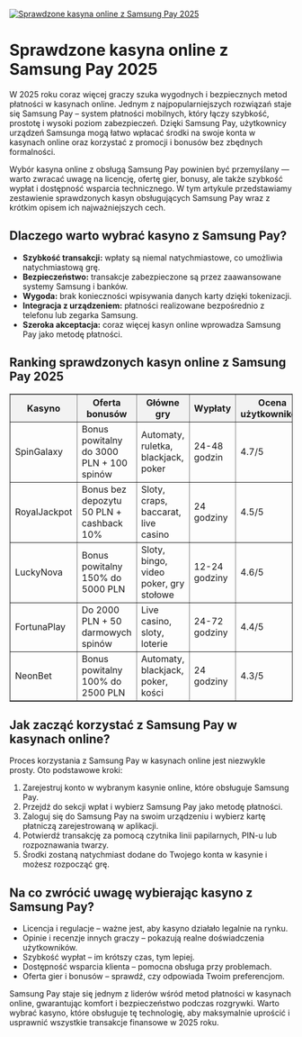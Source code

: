 [![Sprawdzone kasyna online z Samsung Pay 2025](https://123-caf.pages.dev/gitsignup.png)](https://vrmoo.ru/Bt82HjjY)

<h1>Sprawdzone kasyna online z Samsung Pay 2025</h1> <p>W 2025 roku coraz więcej graczy szuka wygodnych i bezpiecznych metod płatności w kasynach online. Jednym z najpopularniejszych rozwiązań staje się Samsung Pay – system płatności mobilnych, który łączy szybkość, prostotę i wysoki poziom zabezpieczeń. Dzięki Samsung Pay, użytkownicy urządzeń Samsunga mogą łatwo wpłacać środki na swoje konta w kasynach online oraz korzystać z promocji i bonusów bez zbędnych formalności.</p> <p>Wybór kasyna online z obsługą Samsung Pay powinien być przemyślany — warto zwracać uwagę na licencję, ofertę gier, bonusy, ale także szybkość wypłat i dostępność wsparcia technicznego. W tym artykule przedstawiamy zestawienie sprawdzonych kasyn obsługujących Samsung Pay wraz z krótkim opisem ich najważniejszych cech.</p>  <h2>Dlaczego warto wybrać kasyno z Samsung Pay?</h2> <ul>   <li><strong>Szybkość transakcji:</strong> wpłaty są niemal natychmiastowe, co umożliwia natychmiastową grę.</li>   <li><strong>Bezpieczeństwo:</strong> transakcje zabezpieczone są przez zaawansowane systemy Samsung i banków.</li>   <li><strong>Wygoda:</strong> brak konieczności wpisywania danych karty dzięki tokenizacji.</li>   <li><strong>Integracja z urządzeniem:</strong> płatności realizowane bezpośrednio z telefonu lub zegarka Samsung.</li>   <li><strong>Szeroka akceptacja:</strong> coraz więcej kasyn online wprowadza Samsung Pay jako metodę płatności.</li> </ul>  <h2>Ranking sprawdzonych kasyn online z Samsung Pay 2025</h2> <table border="1" cellpadding="8" cellspacing="0" style="border-collapse: collapse; width: 100%;">   <thead>     <tr style="background-color:#f2f2f2;">       <th>Kasyno</th>       <th>Oferta bonusów</th>       <th>Główne gry</th>       <th>Wypłaty</th>       <th>Ocena użytkowników</th>     </tr>   </thead>   <tbody>     <tr>       <td>SpinGalaxy</td>       <td>Bonus powitalny do 3000 PLN + 100 spinów</td>       <td>Automaty, ruletka, blackjack, poker</td>       <td>24-48 godzin</td>       <td>4.7/5</td>     </tr>     <tr>       <td>RoyalJackpot</td>       <td>Bonus bez depozytu 50 PLN + cashback 10%</td>       <td>Sloty, craps, baccarat, live casino</td>       <td>24 godziny</td>       <td>4.5/5</td>     </tr>     <tr>       <td>LuckyNova</td>       <td>Bonus powitalny 150% do 5000 PLN</td>       <td>Sloty, bingo, video poker, gry stołowe</td>       <td>12-24 godziny</td>       <td>4.6/5</td>     </tr>     <tr>       <td>FortunaPlay</td>       <td>Do 2000 PLN + 50 darmowych spinów</td>       <td>Live casino, sloty, loterie</td>       <td>24-72 godziny</td>       <td>4.4/5</td>     </tr>     <tr>       <td>NeonBet</td>       <td>Bonus powitalny 100% do 2500 PLN</td>       <td>Automaty, blackjack, poker, kości</td>       <td>24 godziny</td>       <td>4.3/5</td>     </tr>   </tbody> </table>  <h2>Jak zacząć korzystać z Samsung Pay w kasynach online?</h2> <p>Proces korzystania z Samsung Pay w kasynach online jest niezwykle prosty. Oto podstawowe kroki:</p> <ol>   <li>Zarejestruj konto w wybranym kasynie online, które obsługuje Samsung Pay.</li>   <li>Przejdź do sekcji wpłat i wybierz Samsung Pay jako metodę płatności.</li>   <li>Zaloguj się do Samsung Pay na swoim urządzeniu i wybierz kartę płatniczą zarejestrowaną w aplikacji.</li>   <li>Potwierdź transakcję za pomocą czytnika linii papilarnych, PIN-u lub rozpoznawania twarzy.</li>   <li>Środki zostaną natychmiast dodane do Twojego konta w kasynie i możesz rozpocząć grę.</li> </ol>  <h2>Na co zwrócić uwagę wybierając kasyno z Samsung Pay?</h2> <ul>   <li>Licencja i regulacje – ważne jest, aby kasyno działało legalnie na rynku.</li>   <li>Opinie i recenzje innych graczy – pokazują realne doświadczenia użytkowników.</li>   <li>Szybkość wypłat – im krótszy czas, tym lepiej.</li>   <li>Dostępność wsparcia klienta – pomocna obsługa przy problemach.</li>   <li>Oferta gier i bonusów – sprawdź, czy odpowiada Twoim preferencjom.</li> </ul>  <p>Samsung Pay staje się jednym z liderów wśród metod płatności w kasynach online, gwarantując komfort i bezpieczeństwo podczas rozgrywki. Warto wybrać kasyno, które obsługuje tę technologię, aby maksymalnie uprościć i usprawnić wszystkie transakcje finansowe w 2025 roku.</p>